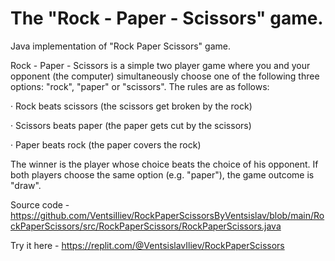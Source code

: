 # The "Rock - Paper - Scissors" game.
Java implementation of "Rock Paper Scissors" game.

Rock - Paper - Scissors is a simple two player game where you and your opponent (the computer) simultaneously choose one of the following three options: "rock", "paper" or "scissors". The rules are as follows:

· Rock beats scissors (the scissors get broken by the rock)

· Scissors beats paper (the paper gets cut by the scissors)

· Paper beats rock (the paper covers the rock)

The winner is the player whose choice beats the choice of his opponent. If both players choose the same option (e.g. "paper"), the game outcome is "draw".

Source code - https://github.com/VentsiIliev/RockPaperScissorsByVentsislav/blob/main/RockPaperScissors/src/RockPaperScissors/RockPaperScissors.java

Try it here - https://replit.com/@VentsislavIliev/RockPaperScissors
